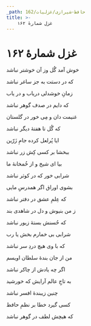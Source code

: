 ```yaml
---
_path: حافظ-شیرازی/غزلیات/162
title: >-
    غزل شمارهٔ ۱۶۲
---
```

# غزل شمارهٔ ۱۶۲

<div class="b" id="bn1"><div class="m1"><p>خوش آمد گُل وز آن خوشتر نباشد</p></div>
<div class="m2"><p>که در دستت به جز ساغر نباشد</p></div></div>
<div class="b" id="bn2"><div class="m1"><p>زمانِ خوشدلی دریاب و در یاب</p></div>
<div class="m2"><p>که دایم در صدف گوهر نباشد</p></div></div>
<div class="b" id="bn3"><div class="m1"><p>غنیمت دان و مِی خور در گلستان</p></div>
<div class="m2"><p>که گُل تا هفتهٔ دیگر نباشد</p></div></div>
<div class="b" id="bn4"><div class="m1"><p>ایا پُرلعل کرده جامِ زَرّین</p></div>
<div class="m2"><p>ببخشا بر کسی کِش زر نباشد</p></div></div>
<div class="b" id="bn5"><div class="m1"><p>بیا ای شیخ و از خُمخانهٔ ما</p></div>
<div class="m2"><p>شرابی خور که در کوثر نباشد</p></div></div>
<div class="b" id="bn6"><div class="m1"><p>بشوی اوراق اگر همدرسِ مایی</p></div>
<div class="m2"><p>که عِلمِ عشق در دفتر نباشد</p></div></div>
<div class="b" id="bn7"><div class="m1"><p>ز من بنیوش و دل در شاهدی بند</p></div>
<div class="m2"><p>که حُسنش بستهٔ زیور نباشد</p></div></div>
<div class="b" id="bn8"><div class="m1"><p>شرابی بی خمارم بخش یا رب</p></div>
<div class="m2"><p>که با وی هیچ دردِ سر نباشد</p></div></div>
<div class="b" id="bn9"><div class="m1"><p>من از جان بندهٔ سلطان اویسم</p></div>
<div class="m2"><p>اگر چه یادش از چاکر نباشد</p></div></div>
<div class="b" id="bn10"><div class="m1"><p>به تاجِ عالم آرایش که خورشید</p></div>
<div class="m2"><p>چنین زیبندهٔ افسر نباشد</p></div></div>
<div class="b" id="bn11"><div class="m1"><p>کسی گیرد خطا بر نظمِ حافظ</p></div>
<div class="m2"><p>که هیچش لطف در گوهر نباشد</p></div></div>
